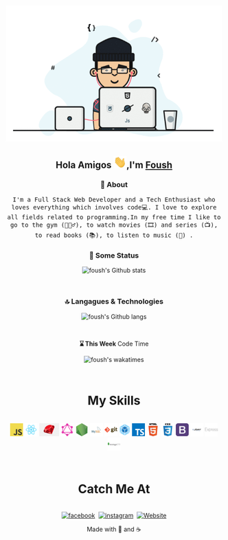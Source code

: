 <!-- @format -->

<p align='center'>
  <img  src="https://github.com/FoushWare/FoushWare/blob/master/gifs/Developer.gif" alt="Developer gif">
</p>
<h2 align="center">Hola Amigos <img width="30px" src="https://github.com/FoushWare/FoushWare/blob/master/gifs/Hi.gif">,I'm <a href="https://foushware.netlify.app/">Foush</a></h2>

 <h3 align="center"> 📝 About </h3>
<p align="center">
   <samp>
  I'm a Full Stack Web Developer and a Tech Enthusiast who loves everything which involves code💻. I love to explore all fields related to programming.In my free time I like to go to the gym (🏋🏻‍♂️), to watch movies (🎞️) and series (📺), to read books (📚), to listen to music (🎵) .

  </samp>
</p>

<h3 align="center"> 🚀 Some Status</h3>
<p align="center">
<img src="https://github-readme-stats.vercel.app/api?username=FoushWare&show_icons=true&border=true" alt="foush's Github stats">
</p><br>

<h3 align="center">🔝 Langagues & Technologies</h3>

<p align="center">
<img src="https://github-readme-stats.vercel.app/api/top-langs/?username=foushware&layout=compact" alt="foush's Github langs">
</p><br>
<p align="center"><strong>⌛ This Week</strong> Code Time</p>
<p align="center">
<img src="https://github-readme-stats.vercel.app/api/wakatime?username=foushware&v=2" alt="foush's wakatimes">
</p><br>

<h1 align="center">My Skills</h1>
<p align="center">
<br>
<code><img height="30" src="https://raw.githubusercontent.com/github/explore/80688e429a7d4ef2fca1e82350fe8e3517d3494d/topics/javascript/javascript.png"></code>
<code><img height="30" src="https://raw.githubusercontent.com/github/explore/80688e429a7d4ef2fca1e82350fe8e3517d3494d/topics/react/react.png"></code>
<code><img height="30" src="./thumnails/ruby.png"></code>
<code><img height="30" src="https://raw.githubusercontent.com/github/explore/5c058a388828bb5fde0bcafd4bc867b5bb3f26f3/topics/graphql/graphql.png"></code>
<code><img height="30" src="https://raw.githubusercontent.com/github/explore/80688e429a7d4ef2fca1e82350fe8e3517d3494d/topics/nodejs/nodejs.png"></code>
<code><img height="30" src="https://raw.githubusercontent.com/github/explore/80688e429a7d4ef2fca1e82350fe8e3517d3494d/topics/mysql/mysql.png"></code>
<code><img height="30" src="https://raw.githubusercontent.com/github/explore/80688e429a7d4ef2fca1e82350fe8e3517d3494d/topics/git/git.png"></code>
<code><img height="30" src="./thumnails/webpack.png"></code>
<code><img height="30" src="./thumnails/typescript.png"></code>
<code><img height="30" src="https://raw.githubusercontent.com/github/explore/80688e429a7d4ef2fca1e82350fe8e3517d3494d/topics/html/html.png"></code>
<code><img height="30" src="https://raw.githubusercontent.com/github/explore/80688e429a7d4ef2fca1e82350fe8e3517d3494d/topics/css/css.png"></code>
<code><img height="30" src="https://raw.githubusercontent.com/github/explore/80688e429a7d4ef2fca1e82350fe8e3517d3494d/topics/bootstrap/bootstrap.png"></code>
<code><img height="30" src="https://raw.githubusercontent.com/github/explore/80688e429a7d4ef2fca1e82350fe8e3517d3494d/topics/jquery/jquery.png"></code>
<code><img height="30" src="https://raw.githubusercontent.com/github/explore/80688e429a7d4ef2fca1e82350fe8e3517d3494d/topics/express/express.png"></code>
<code><img height="30" src="https://raw.githubusercontent.com/github/explore/80688e429a7d4ef2fca1e82350fe8e3517d3494d/topics/mongodb/mongodb.png"></code>

</p><br>

<h1 align="center">Catch Me At</h1>
<p align="center">
<br>
<a href="https://www.facebook.com/foush60"><img src="https://img.shields.io/badge/facebook-%231877F2.svg?&style=for-the-badge&logo=facebook&logoColor=white" alt="facebook" /></a>&nbsp;
<a href="https://www.instagram.com/foush60/"><img src="https://img.shields.io/badge/instagram-%23E4405F.svg?&style=for-the-badge&logo=instagram&logoColor=white" alt="instagram" /></a>&nbsp;
<a href="https://foushware.netlify.app/"><img alt="Website" src="https://img.shields.io/website?style=for-the-badge&up_message=portfolio&url=https://foushware.com/"></a>
</p>

<p align="center">
Made with 💖 and ☕</p>
